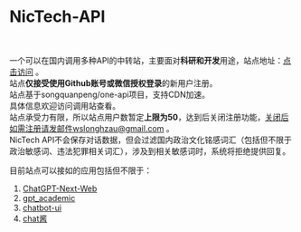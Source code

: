 # NicTech-API 
<br/>

一个可以在国内调用多种API的中转站，主要面对**科研和开发**用途，站点地址：<a href="https://api.nicrik.tech" target="_blank">点击访问</a> 。<br/>
站点**仅接受使用Github账号或微信授权登录**的新用户注册。<br>
站点基于songquanpeng/one-api项目，支持CDN加速。<br/>
具体信息欢迎访问调用站查看。<br/>
站点承受力有限，所以站点用户数暂定**上限为50**，达到后关闭注册功能，关闭后如需注册请发邮件wslonghzau@gmail.com 。<br/>
NicTech API不会保存对话数据，但会过滤国内政治文化铭感词汇（包括但不限于政治敏感词、违法犯罪相关词汇），涉及到相关敏感词时，系统将拒绝提供回复。<br>

目前站点可以接如的应用包括但不限于：<br/>
1. [ChatGPT-Next-Web](https://github.com/Yidadaa/ChatGPT-Next-Web)
2. [gpt_academic](https://github.com/binary-husky/gpt_academic)
3. [chatbot-ui](https://github.com/mckaywrigley/chatbot-ui)
4. [chat酱](https://github.com/easychen/chatchan-dist)